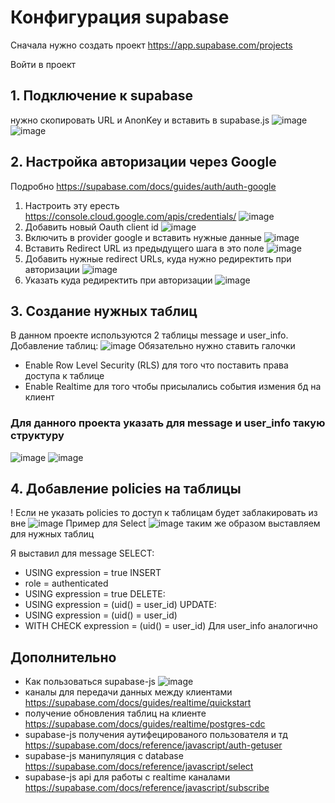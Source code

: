 # Конфигурация supabase
Сначала нужно создать проект https://app.supabase.com/projects

Войти в проект
## 1. Подключение к supabase
нужно скопировать URL и AnonKey и вставить в supabase.js
![image](https://user-images.githubusercontent.com/37046811/204094433-2d7d96bf-1172-4100-b606-1af2edd64e90.png)
![image](https://user-images.githubusercontent.com/37046811/204094326-23368c1f-293e-436c-a801-0c9f315af225.png)
## 2. Настройка авторизации через Google
Подробно https://supabase.com/docs/guides/auth/auth-google
1. Настроить эту ересть https://console.cloud.google.com/apis/credentials/
![image](https://user-images.githubusercontent.com/37046811/204094653-af8c3e00-dc44-4776-9dd5-1d77187ca5ae.png)
2. Добавить новый Oauth client id ![image](https://user-images.githubusercontent.com/37046811/204094706-9b5a7681-af68-4503-8881-393d1d252a2f.png)
3. Включить в provider google и вставить нужные данные ![image](https://user-images.githubusercontent.com/37046811/204094804-3cea54ff-8e71-44c3-a7c3-8bfed0519f1c.png)
4. Вставить Redirect URL из предыдущего шага в это поле
![image](https://user-images.githubusercontent.com/37046811/204094874-b5443654-2379-49ca-93fa-71689e6f4f82.png)
5. Добавить нужные redirect URLs, куда нужно редиректить при авторизации
![image](https://user-images.githubusercontent.com/37046811/204094922-d730fc3e-61a3-45b7-8d6a-39b53117195d.png)
6. Указать куда редиректить при авторизации
![image](https://user-images.githubusercontent.com/37046811/204095004-95f3e071-6ddc-4819-b579-3e9389650806.png)
## 3. Создание нужных таблиц
В данном проекте используются 2 таблицы message и user_info.
Добавление таблиц:
![image](https://user-images.githubusercontent.com/37046811/204095153-b59077f2-6cff-4c5f-8f7f-f99c2f2b9f5c.png)
Обязательно нужно ставить галочки 
* Enable Row Level Security (RLS) для того что поставить права доступа к таблице
* Enable Realtime для того чтобы присылались события измения бд на клиент
### Для данного проекта указать для message и user_info такую структуру
![image](https://user-images.githubusercontent.com/37046811/204095258-a3ec5962-6a40-4ba5-892f-782330530ac5.png)
![image](https://user-images.githubusercontent.com/37046811/204095282-80866476-2107-4361-808b-35c0f0db07f3.png)
## 4. Добавление policies на таблицы
! Если не указать policies то доступ к таблицам будет заблакировать из вне
![image](https://user-images.githubusercontent.com/37046811/204095394-4b6dea72-d2b6-469f-b824-b72804fe2bb0.png)
Пример для Select
![image](https://user-images.githubusercontent.com/37046811/204095450-504a90dc-cb52-4609-a108-5b4cbc914d0b.png)
таким же образом выставляем для нужных таблиц 

Я выставил для message
SELECT: 
* USING expression = true
INSERT
* role = authenticated
* USING expression = true
DELETE: 
* USING expression = (uid() = user_id)
UPDATE:
* USING expression = (uid() = user_id)
* WITH CHECK expression = (uid() = user_id)
Для user_info аналогично
## Дополнительно
* Как пользоваться supabase-js
![image](https://user-images.githubusercontent.com/37046811/204097223-2132a0b5-111e-43dd-8313-2e98e3009c6f.png)
* каналы для передачи данных между клиентами https://supabase.com/docs/guides/realtime/quickstart
* получение обновления таблиц на клиенте https://supabase.com/docs/guides/realtime/postgres-cdc
* supabase-js получения аутифецированого пользователя и тд https://supabase.com/docs/reference/javascript/auth-getuser
* supabase-js манипуляция с database https://supabase.com/docs/reference/javascript/select
* supabase-js api для работы с realtime каналами https://supabase.com/docs/reference/javascript/subscribe




